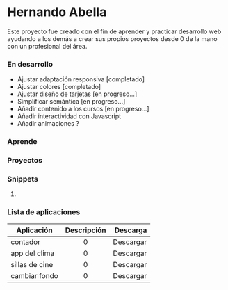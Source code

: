 # Hernando Abella

Este proyecto fue creado con el fin de aprender y practicar desarrollo web ayudando a los demás a crear sus propios proyectos desde 0 de la mano con un profesional del área.

### En desarrollo

- Ajustar adaptación responsiva [completado]
- Ajustar colores [completado]
- Ajustar diseño de tarjetas [en progreso...]
- Simplificar semántica [en progreso...]
- Añadir contenido a los cursos [en progreso...]
- Añadir interactividad con Javascript
- Añadir animaciones ?

### Aprende

### Proyectos

### Snippets

1. 




### Lista de aplicaciones

|  Aplicación                |  Descripción                              | Descarga      |
| -------------              |:-------------:                            | -----:        |
| contador                   | 0                                         | Descargar     |
| app del clima              | 0                                         | Descargar     |
| sillas de cine             | 0                                         | Descargar     |
| cambiar fondo              | 0                                         | Descargar     |
